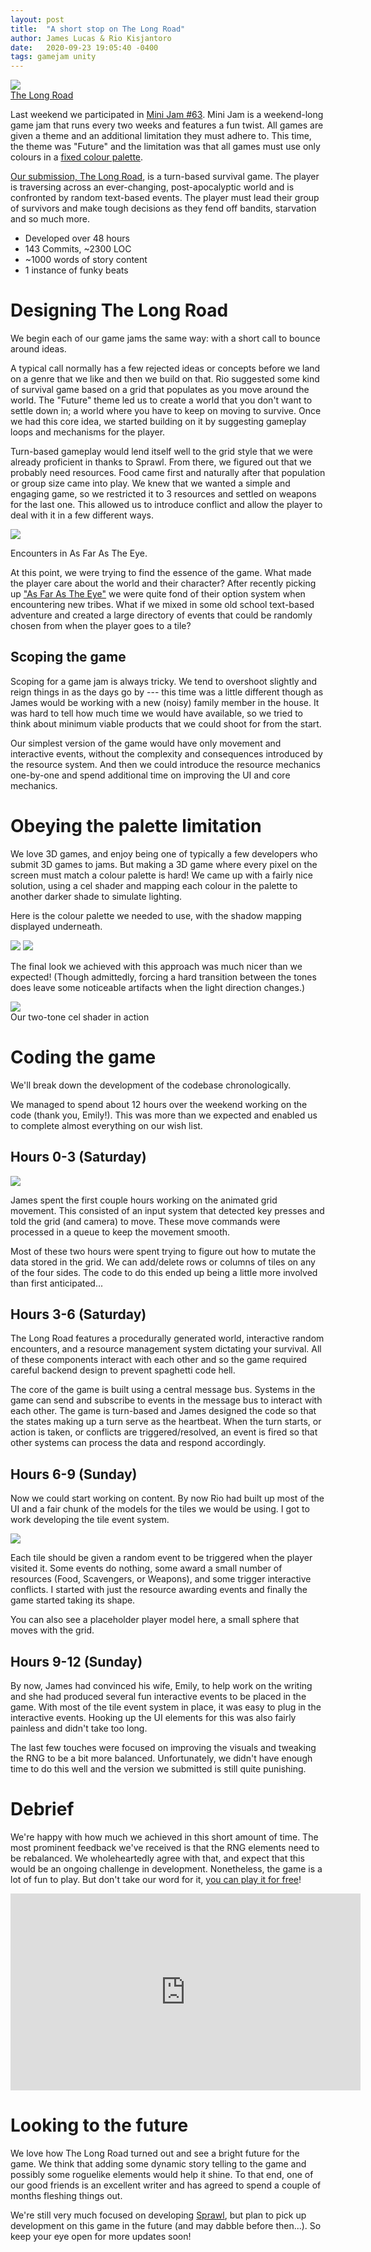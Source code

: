```yaml
---
layout: post
title:  "A short stop on The Long Road"
author: James Lucas & Rio Kisjantoro
date:   2020-09-23 19:05:40 -0400
tags: gamejam unity
---
```


<img src="{{ site.baseurl }}/assets/images/posts/3/LongRoadJumpHD.gif" class="centered-full">\
[The Long Road](https://www.glasstomegames.co.uk/home/the-long-road)

Last weekend we participated in [Mini Jam #63](https://itch.io/jam/mini-jam-63-future). Mini Jam is a weekend-long game jam that runs every two weeks and features a fun twist. All games are given a theme and an additional limitation they must adhere to. This time, the theme was "Future" and the limitation was that all games must use only colours in a [fixed colour palette](https://lospec.com/palette-list/arcade-standard-29).

[Our submission, The Long Road](https://itch.io/jam/mini-jam-63-future/rate/763324), is a turn-based survival game. The player is traversing across an ever-changing, post-apocalyptic world and is confronted by random text-based events. The player must lead their group of survivors and make tough decisions as they fend off bandits, starvation and so much more. 

- Developed over 48 hours
- 143 Commits, ~2300 LOC
- ~1000 words of story content
- 1 instance of funky beats


# Designing The Long Road

We begin each of our game jams the same way: with a short call to bounce around ideas.

A typical call normally has a few rejected ideas or concepts before we land on a genre that we like and then we build on that. Rio suggested some kind of survival game based on a grid that populates as you move around the world. The "Future" theme led us to create a world that you don't want to settle down in; a world where you have to keep on moving to survive. Once we had this core idea, we started building on it by suggesting gameplay loops and mechanisms for the player.

Turn-based gameplay would lend itself well to the grid style that we were already proficient in thanks to Sprawl. From there, we figured out that we probably need resources. Food came first and naturally after that population or group size came into play. We knew that we wanted a simple and engaging game, so we restricted it to 3 resources and settled on weapons for the last one. This allowed us to introduce conflict and allow the player to deal with it in a few different ways. 

<div class="wrap-right">
<img src="{{ site.baseurl }}/assets/images/posts/3/AFATE_Encounter.png">

Encounters in As Far As The Eye.
</div>

At this point, we were trying to find the essence of the game. What made the player care about the world and their character? After recently picking up ["As Far As The Eye"](https://store.steampowered.com/app/1119700/As_Far_As_The_Eye/) we were quite fond of their option system when encountering new tribes. What if we mixed in some old school text-based adventure and created a large directory of events that could be randomly chosen from when the player goes to a tile?


## Scoping the game

Scoping for a game jam is always tricky. We tend to overshoot slightly and reign things in as the days go by --- this time was a little different though as James would be working with a new (noisy) family member in the house. It was hard to tell how much time we would have available, so we tried to think about minimum viable products that we could shoot for from the start.

Our simplest version of the game would have only movement and interactive events, without the complexity and consequences introduced by the resource system. And then we could introduce the resource mechanics one-by-one and spend additional time on improving the UI and core mechanics.

# Obeying the palette limitation

We love 3D games, and enjoy being one of typically a few developers who submit 3D games to jams. But making a 3D game where every pixel on the screen must match a colour palette is hard! We came up with a fairly nice solution, using a cel shader and mapping each colour in the palette to another darker shade to simulate lighting.

Here is the colour palette we needed to use, with the shadow mapping displayed underneath.

<img src="{{ site.baseurl }}/assets/images/posts/3/Palette_long_road.png" class="centered">
<img src="{{ site.baseurl }}/assets/images/posts/3/Palette_shadows_long_road.png" class="centered">

The final look we achieved with this approach was much nicer than we expected! (Though admittedly, forcing a hard transition between the tones does leave some noticeable artifacts when the light direction changes.)

<img src="{{ site.baseurl }}/assets/images/posts/3/CelShading.gif" class="centered">\
Our two-tone cel shader in action


# Coding the game

We'll break down the development of the codebase chronologically. 

We managed to spend about 12 hours over the weekend working on the code (thank you, Emily!). This was more than we expected and enabled us to complete almost everything on our wish list.

## Hours 0-3 (Saturday)

<img src="{{ site.baseurl }}/assets/images/posts/3/Grid-Plane-Movement.gif" class="wrap-left">

James spent the first couple hours working on the animated grid movement. This consisted of an input system that detected key presses and told the grid (and camera) to move. These move commands were processed in a queue to keep the movement smooth.

Most of these two hours were spent trying to figure out how to mutate the data stored in the grid. We can add/delete rows or columns of tiles on any of the four sides. The code to do this ended up being a little more involved than first anticipated...

## Hours 3-6 (Saturday)

The Long Road features a procedurally generated world, interactive random encounters, and a resource management system dictating your survival. All of these components interact with each other and so the game required careful backend design to prevent spaghetti code hell.

The core of the game is built using a central message bus. Systems in the game can send and subscribe to events in the message bus to interact with each other. The game is turn-based and James designed the code so that the states making up a turn serve as the heartbeat. When the turn starts, or action is taken, or conflicts are triggered/resolved, an event is fired so that other systems can process the data and respond accordingly.

## Hours 6-9 (Sunday)

Now we could start working on content. By now Rio had built up most of the UI and a fair chunk of the models for the tiles we would be using. I got to work developing the tile event system.

<img src="{{ site.baseurl }}/assets/images/posts/3/LongRoadEarlyConflicts.gif" class="wrap-right">

Each tile should be given a random event to be triggered when the player visited it. Some events do nothing, some award a small number of resources (Food, Scavengers, or Weapons), and some trigger interactive conflicts. I started with just the resource awarding events and finally the game started taking its shape.

You can also see a placeholder player model here, a small sphere that moves with the grid.

## Hours 9-12 (Sunday)

By now, James had convinced his wife, Emily, to help work on the writing and she had produced several fun interactive events to be placed in the game. With most of the tile event system in place, it was easy to plug in the interactive events. Hooking up the UI elements for this was also fairly painless and didn't take too long.

The last few touches were focused on improving the visuals and tweaking the RNG to be a bit more balanced. Unfortunately, we didn't have enough time to do this well and the version we submitted is still quite punishing.

# Debrief

We're happy with how much we achieved in this short amount of time. The most prominent feedback we've received is that the RNG elements need to be rebalanced. We wholeheartedly agree with that, and expect that this would be an ongoing challenge in development. Nonetheless, the game is a lot of fun to play. But don't take our word for it, [you can play it for free](https://necrosaint.itch.io/the-long-road)!

<div class="centered">
<iframe width="560" height="315" src="https://www.youtube.com/embed/W9NBeaDsniY" frameborder="0" allow="accelerometer; autoplay; clipboard-write; encrypted-media; gyroscope; picture-in-picture" allowfullscreen></iframe>
</div>

# Looking to the future

We love how The Long Road turned out and see a bright future for the game. We think that adding some dynamic story telling to the game and possibly some roguelike elements would help it shine. To that end, one of our good friends is an excellent writer and has agreed to spend a couple of months fleshing things out.

We're still very much focused on developing [Sprawl](https://www.glasstomegames.co.uk/home/sprawl), but plan to pick up development on this game in the future (and may dabble before then...). So keep your eye open for more updates soon!
